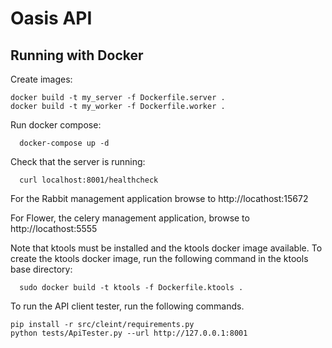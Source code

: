 # Oasis API

Running with Docker
-------------------

Create images: 
~~~
docker build -t my_server -f Dockerfile.server .
docker build -t my_worker -f Dockerfile.worker .
~~~
Run docker compose:
~~~
  docker-compose up -d
~~~
Check that the server is running:
~~~
  curl localhost:8001/healthcheck
~~~

For the Rabbit management application browse to http://locathost:15672

For Flower, the celery management application, browse to http://locathost:5555

Note that ktools must be installed and the ktools docker image available. To create the ktools docker image, run the following command in the ktools base directory:
~~~
  sudo docker build -t ktools -f Dockerfile.ktools .
~~~

To run the API client tester, run the following commands.
~~~
pip install -r src/cleint/requirements.py
python tests/ApiTester.py --url http://127.0.0.1:8001
~~~
